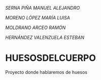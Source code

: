 
_SERNA PIÑA MANUEL ALEJANDRO_

_MORENO LÓPEZ MARÍA LUISA_

_MOLDRANO ARCEO RAMÓN_

_HERNÁNDEZ VALENZUELA ESTEBAN_

# HUESOSDELCUERPO
Proyecto donde hablaremos de huesos

